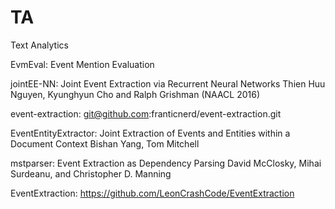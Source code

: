 # TA
Text Analytics

EvmEval:
Event Mention Evaluation

jointEE-NN:
Joint Event Extraction via Recurrent Neural Networks
Thien Huu Nguyen, Kyunghyun Cho and Ralph Grishman (NAACL 2016)

event-extraction:
git@github.com:franticnerd/event-extraction.git

EventEntityExtractor:
Joint Extraction of Events and Entities within a Document Context
Bishan Yang, Tom Mitchell

mstparser:
Event Extraction as Dependency Parsing
David McClosky, Mihai Surdeanu, and Christopher D. Manning

EventExtraction:
https://github.com/LeonCrashCode/EventExtraction

